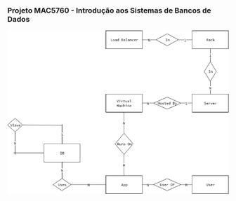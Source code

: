 ### Projeto MAC5760 - Introdução aos Sistemas de Bancos de Dados

<img src="https://raw.githubusercontent.com/renatovassao/data-center/master/data_center.png">